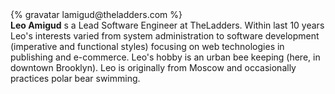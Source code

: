 <div class="profile-container">
  <div class="profile-thumb">
    {% gravatar lamigud@theladders.com %}
  </div>
  <div class="profile-content">
    <strong>Leo Amigud</strong> s a Lead Software Engineer at TheLadders. Within last 10 years Leo's interests varied from system administration to software development (imperative and functional styles) focusing on web technologies in publishing and e-commerce. Leo's hobby is an urban bee keeping (here, in downtown Brooklyn). Leo is originally from Moscow and occasionally practices polar bear swimming.
  </div>
</div>
